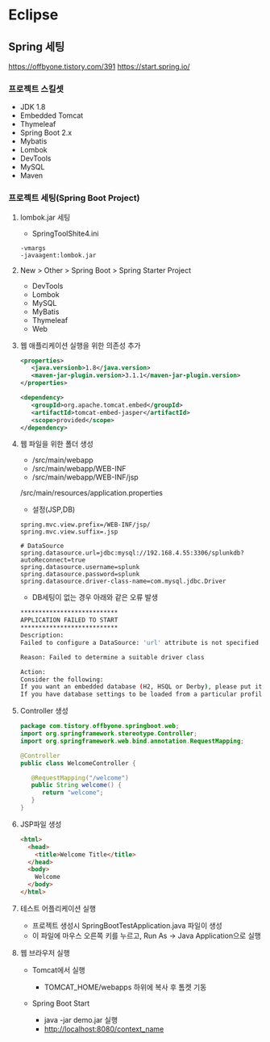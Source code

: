 # Eclipse

## Spring 세팅

<https://offbyone.tistory.com/391>
<https://start.spring.io/>

### 프로젝트 스킬셋

- JDK 1.8
- Embedded Tomcat
- Thymeleaf
- Spring Boot 2.x
- Mybatis
- Lombok
- DevTools
- MySQL
- Maven

### 프로젝트 세팅(Spring Boot Project)

1. lombok.jar 세팅

   - SpringToolShite4.ini

   ```properties
   -vmargs
   -javaagent:lombok.jar
   ```

2. New > Other > Spring Boot > Spring Starter Project

   - DevTools
   - Lombok
   - MySQL
   - MyBatis
   - Thymeleaf
   - Web

3. 웹 애플리케이션 실행을 위한 의존성 추가

   ```xml
   <properties>
      <java.versionb>1.8</java.version>
      <maven-jar-plugin.version>3.1.1</maven-jar-plugin.version>
   </properties>
   ```

   ```xml
   <dependency>
      <groupId>org.apache.tomcat.embed</groupId>
      <artifactId>tomcat-embed-jasper</artifactId>
      <scope>provided</scope>
   </dependency>
   ```

4. 웹 파일을 위한 폴더 생성

   - /src/main/webapp
   - /src/main/webapp/WEB-INF
   - /src/main/webapp/WEB-INF/jsp

   /src/main/resources/application.properties

   - 설정(JSP,DB)

   ```properties
   spring.mvc.view.prefix=/WEB-INF/jsp/
   spring.mvc.view.suffix=.jsp

   # DataSource
   spring.datasource.url=jdbc:mysql://192.168.4.55:3306/splunkdb?autoReconnect=true
   spring.datasource.username=splunk
   spring.datasource.password=splunk
   spring.datasource.driver-class-name=com.mysql.jdbc.Driver
   ```

   - DB세팅이 없는 경우 아래와 같은 오류 발생

   ```bash
   ***************************
   APPLICATION FAILED TO START
   ***************************
   Description:
   Failed to configure a DataSource: 'url' attribute is not specified and no embedded datasource could be configured.

   Reason: Failed to determine a suitable driver class

   Action:
   Consider the following:
   If you want an embedded database (H2, HSQL or Derby), please put it on the classpath.
   If you have database settings to be loaded from a particular profile you may need to activate it (no profiles are currently active).
   ```

5. Controller 생성

   ```java
   package com.tistory.offbyone.springboot.web;
   import org.springframework.stereotype.Controller;
   import org.springframework.web.bind.annotation.RequestMapping;

   @Controller
   public class WelcomeController {

      @RequestMapping("/welcome")
      public String welcome() {
         return "welcome";
      }
   }
   ```

6. JSP파일 생성

   ```html
   <html>
     <head>
       <title>Welcome Title</title>
     </head>
     <body>
       Welcome
     </body>
   </html>
   ```

7. 테스트 어플리케이션 실행

   - 프로젝트 생성시 SpringBootTestApplication.java 파일이 생성
   - 이 파일에 마우스 오른쪽 키를 누르고, Run As -> Java Application으로 실행

8. 웹 브라우저 실행

   - Tomcat에서 실행

     - TOMCAT_HOME/webapps 하위에 복사 후 톰켓 기동

   - Spring Boot Start

     - java -jar demo.jar 실행
     - <http://localhost:8080/context_name>
